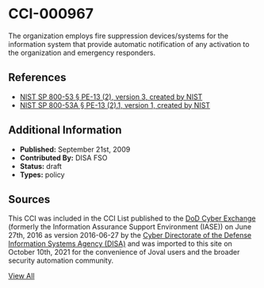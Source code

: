 # CCI-000967

The organization employs fire suppression devices/systems for the information system that provide automatic notification of any activation to the organization and emergency responders.

## References ##

* [NIST SP 800-53 § PE-13 (2), version 3, created by NIST](http://csrc.nist.gov/publications/PubsSPs.html)
* [NIST SP 800-53A § PE-13 (2).1, version 1, created by NIST](http://csrc.nist.gov/publications/PubsSPs.html)


## Additional Information ##

* **Published:** September 21st, 2009
* **Contributed By:** DISA FSO
* **Status:** draft
* **Types:** policy

## Sources ##

This CCI was included in the CCI List published to the [DoD Cyber Exchange](https://public.cyber.mil/stigs/cci/)
(formerly the Information Assurance Support Environment (IASE)) on June 27th, 2016 as version
2016-06-27 by the [Cyber Directorate of the Defense Information Systems Agency (DISA)](https://public.cyber.mil/about-cyber/)
and was imported to this site on October 10th, 2021 for the convenience of Joval users and the broader
security automation community.

[View All](../README.md)
